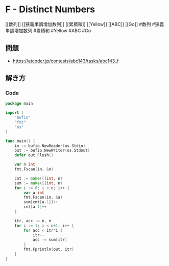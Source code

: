 # F - Distinct Numbers
[[数列]] [[狭義単調増加数列]] [[累積和]] [[Yellow]] [[ABC]] [[Go]]
#数列 #狭義単調増加数列 #累積和 #Yellow #ABC #Go 

## 問題
- https://atcoder.jp/contests/abc143/tasks/abc143_f

## 解き方
### Code
```go
package main

import (
	"bufio"
	"fmt"
	"os"
)

func main() {
	in := bufio.NewReader(os.Stdin)
	out := bufio.NewWriter(os.Stdout)
	defer out.Flush()

	var n int
	fmt.Fscan(in, &n)

	cnt := make([]int, n)
	sum := make([]int, n)
	for i := 0; i < n; i++ {
		var a int
		fmt.Fscan(in, &a)
		sum[cnt[a-1]]++
		cnt[a-1]++
	}

	itr, acc := n, n
	for i := 1; i < n+1; i++ {
		for acc < itr*i {
			itr--
			acc -= sum[itr]
		}
		fmt.Fprintln(out, itr)
	}
}
```